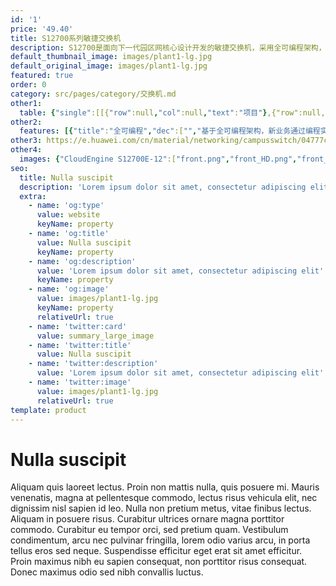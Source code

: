 ```yaml
---
id: '1'
price: '49.40'
title: S12700系列敏捷交换机
description: S12700是面向下一代园区网核心设计开发的敏捷交换机，采用全可编程架构，灵活快速满足业务需求，新业务6个月即可上线。
default_thumbnail_image: images/plant1-lg.jpg
default_original_image: images/plant1-lg.jpg
featured: true
order: 0
category: src/pages/category/交换机.md
other1: 
  table: {"single":[[{"row":null,"col":null,"text":"项目"},{"row":null,"col":null,"text":"S12704"},{"row":null,"col":null,"text":"S12708"},{"row":null,"col":null,"text":"S12712"}],[{"row":null,"col":null,"text":"交换容量"},{"row":null,"col":null,"text":"28.8/102.4Tbps"},{"row":null,"col":null,"text":"52.48/204.8Tbps"},{"row":null,"col":null,"text":"78.08/307.2Tbps"}],[{"row":null,"col":null,"text":"包转发率"},{"row":null,"col":null,"text":"3600/24000Mpps"},{"row":null,"col":null,"text":"7200/48000Mpps"},{"row":null,"col":null,"text":"10080/86400Mpps"}],[{"row":null,"col":null,"text":"主控板槽位数"},{"row":null,"col":null,"text":"2"},{"row":null,"col":null,"text":"2"},{"row":null,"col":null,"text":"2"}],[{"row":null,"col":null,"text":"交换网板槽位数"},{"row":null,"col":null,"text":"2"},{"row":null,"col":null,"text":"4"},{"row":null,"col":null,"text":"4"}],[{"row":null,"col":null,"text":"业务板槽位数"},{"row":null,"col":null,"text":"4"},{"row":null,"col":null,"text":"8"},{"row":null,"col":null,"text":"12"}],[{"row":null,"col":null,"text":"风扇框"},{"row":null,"col":null,"text":"2"},{"row":null,"col":null,"text":"4"},{"row":null,"col":null,"text":"5"}],[{"row":null,"col":null,"text":"架构"},{"row":null,"col":"3","text":"CLOS架构"}],[{"row":null,"col":null,"text":"冗余设计"},{"row":null,"col":"3","text":"主控、交换网板、电源、风扇框（前后及左后风道）"}],[{"row":null,"col":null,"text":"虚拟化"},{"row":null,"col":"3","text":"支持CSS2交换网硬件集群，集群主控1+N备份，1.92Tbps集群带宽，4μs跨框时延\n支持1：N的虚拟化能力"}],[{"row":null,"col":null,"text":"无线管理"},{"row":null,"col":"3","text":"支持随板AC，每单板最大可管理4K AP，整机管理10K AP\n支持AP接入控制、AP域管理和AP配置模板管理\n支持射频模板管理、统一静态配置和集中动态管理\n支持WLAN基本业务、QoS、安全和用户管理"}],[{"row":null,"col":null,"text":"用户管理"},{"row":null,"col":"3","text":"支持有线无线统一用户管理，每单板管理16K 用户\n支持PPPoE、802.1X、MAC、Portal认证方式\n支持基于流量、时长和DAA（按照目的地址）计费方式\n支持分组分域分时授权方式"}],[{"row":null,"col":null,"text":"iPCA质量感知"},{"row":null,"col":"3","text":"支持直接对业务报文标记以获得丢包数量和丢包率的实时统计\n支持二三层网络网络级和设备级丢包数量和丢包率统计"}],[{"row":null,"col":null,"text":"SVF2.0简化运维"},{"row":null,"col":"3","text":"支持将多达10K个Client节点（接入交换机与AP）虚拟为一台设备管理\n支持2层AS架构\n支持与第三方厂商混合组网管理"}],[{"row":null,"col":null,"text":"数据中心特性"},{"row":null,"col":"3","text":"支持TRILL，FCoE（DCB），EVN，nCenter，EVB，SPB，VxLAN等数据中心特性"}],[{"row":null,"col":null,"text":"Open Flow\n"},{"row":null,"col":"3","text":"支持多控制器\n支持高达九级流表\n支持高达256K流表\n支持Group table\n支持Meter\n支持Open Flow 1.3标准"}],[{"row":null,"col":null,"text":"缓存容量"},{"row":null,"col":"3","text":"支持每端口200ms数据缓存"}],[{"row":null,"col":null,"text":"互通性"},{"row":null,"col":"3","text":"VBST基于VLAN生成树协议（和PVST/PVST+/RPVST互通）\nLNP链路类型协商协议（和DTP相似功能）\nVCMP VLAN集中管理协议（和VTP相似功能）\n\n\n\n详细的互联互通认证与报告，请访问这里。"}]]}
other2:
  features: [{"title":"全可编程","dec":["","基于全可编程架构，新业务通过编程实现，快速灵活，6个月即可上线",""]},{"title":"百万级硬件表项","dec":["","1M MAC表项，3M FIB表项，1M Netstream表项，支持8*100GE、16*40GE高密板卡，满足城域、高校、大企业终端和业务增长",""]},{"title":"有线无线深度融合","dec":["","支持随板AC，最大可管理10K AP；整机无线转发性能可达4T-bit。支持SVF超级虚拟交换网， 将“核心/汇聚+接入交换机+AP”网络架构虚拟化为一台设备进行管理，极简网络运维",""]}]
other3: https://e.huawei.com/cn/material/networking/campusswitch/04777c3fce3b45ee9ab5f3b1333159a3
other4:
  images: {"CloudEngine S12700E-12":["front.png","front_HD.png","front_left.png","front_left_HD.png","front_right.png","front_right_HD.png","front_top.png","front_top_HD.png","rear_top.png","rear_top_HD.png"]}
seo:
  title: Nulla suscipit
  description: 'Lorem ipsum dolor sit amet, consectetur adipiscing elit'
  extra:
    - name: 'og:type'
      value: website
      keyName: property
    - name: 'og:title'
      value: Nulla suscipit
      keyName: property
    - name: 'og:description'
      value: 'Lorem ipsum dolor sit amet, consectetur adipiscing elit'
      keyName: property
    - name: 'og:image'
      value: images/plant1-lg.jpg
      keyName: property
      relativeUrl: true
    - name: 'twitter:card'
      value: summary_large_image
    - name: 'twitter:title'
      value: Nulla suscipit
    - name: 'twitter:description'
      value: 'Lorem ipsum dolor sit amet, consectetur adipiscing elit'
    - name: 'twitter:image'
      value: images/plant1-lg.jpg
      relativeUrl: true
template: product
---
```


# Nulla suscipit

Aliquam quis laoreet lectus. Proin non mattis nulla, quis posuere mi. Mauris venenatis, magna at pellentesque commodo, lectus risus vehicula elit, nec dignissim nisl sapien id leo. Nulla non pretium metus, vitae finibus lectus. Aliquam in posuere risus. Curabitur ultrices ornare magna porttitor commodo. Curabitur eu tempor orci, sed pretium quam. Vestibulum condimentum, arcu nec pulvinar fringilla, lorem odio varius arcu, in porta tellus eros sed neque. Suspendisse efficitur eget erat sit amet efficitur. Proin maximus nibh eu sapien consequat, non porttitor risus consequat. Donec maximus odio sed nibh convallis luctus.